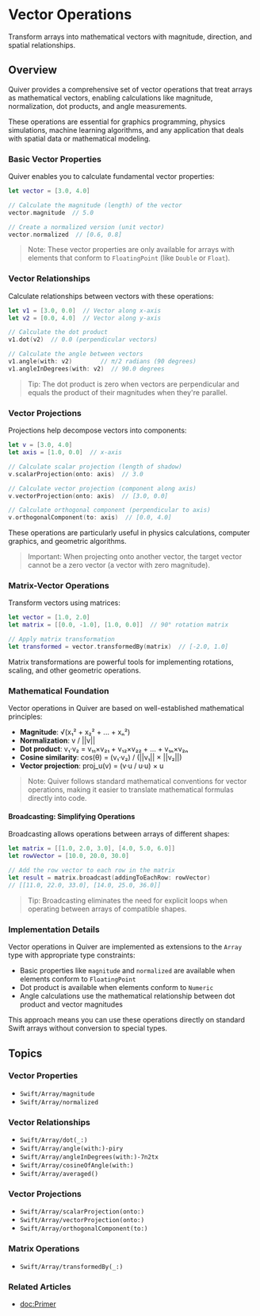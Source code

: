 # Vector Operations

Transform arrays into mathematical vectors with magnitude, direction, and spatial relationships.

## Overview

Quiver provides a comprehensive set of vector operations that treat arrays as mathematical vectors, enabling calculations like magnitude, normalization, dot products, and angle measurements.

These operations are essential for graphics programming, physics simulations, machine learning algorithms, and any application that deals with spatial data or mathematical modeling.

### Basic Vector Properties

Quiver enables you to calculate fundamental vector properties:

```swift
let vector = [3.0, 4.0]

// Calculate the magnitude (length) of the vector
vector.magnitude  // 5.0

// Create a normalized version (unit vector)
vector.normalized  // [0.6, 0.8]
```

> Note: These vector properties are only available for arrays with elements that conform to `FloatingPoint` (like `Double` or `Float`).

### Vector Relationships

Calculate relationships between vectors with these operations:

```swift
let v1 = [3.0, 0.0]  // Vector along x-axis
let v2 = [0.0, 4.0]  // Vector along y-axis

// Calculate the dot product
v1.dot(v2)  // 0.0 (perpendicular vectors)

// Calculate the angle between vectors
v1.angle(with: v2)        // π/2 radians (90 degrees)
v1.angleInDegrees(with: v2)  // 90.0 degrees
```

> Tip: The dot product is zero when vectors are perpendicular and equals the product of their magnitudes when they're parallel.

### Vector Projections

Projections help decompose vectors into components:

```swift
let v = [3.0, 4.0]
let axis = [1.0, 0.0]  // x-axis

// Calculate scalar projection (length of shadow)
v.scalarProjection(onto: axis)  // 3.0

// Calculate vector projection (component along axis)
v.vectorProjection(onto: axis)  // [3.0, 0.0]

// Calculate orthogonal component (perpendicular to axis)
v.orthogonalComponent(to: axis)  // [0.0, 4.0]
```

These operations are particularly useful in physics calculations, computer graphics, and geometric algorithms.

> Important: When projecting onto another vector, the target vector cannot be a zero vector (a vector with zero magnitude).

### Matrix-Vector Operations

Transform vectors using matrices:

```swift
let vector = [1.0, 2.0]
let matrix = [[0.0, -1.0], [1.0, 0.0]]  // 90° rotation matrix

// Apply matrix transformation
let transformed = vector.transformedBy(matrix)  // [-2.0, 1.0]
```

Matrix transformations are powerful tools for implementing rotations, scaling, and other geometric operations.

### Mathematical Foundation

Vector operations in Quiver are based on well-established mathematical principles:

- **Magnitude**: √(x₁² + x₂² + ... + xₙ²)
- **Normalization**: v / ||v||
- **Dot product**: v₁·v₂ = v₁₁×v₂₁ + v₁₂×v₂₂ + ... + v₁ₙ×v₂ₙ
- **Cosine similarity**: cos(θ) = (v₁·v₂) / (||v₁|| × ||v₂||)
- **Vector projection**: proj_u(v) = (v·u / u·u) × u

> Note: Quiver follows standard mathematical conventions for vector operations, making it easier to translate mathematical formulas directly into code.

#### Broadcasting: Simplifying Operations

Broadcasting allows operations between arrays of different shapes:

```swift
let matrix = [[1.0, 2.0, 3.0], [4.0, 5.0, 6.0]]
let rowVector = [10.0, 20.0, 30.0]

// Add the row vector to each row in the matrix
let result = matrix.broadcast(addingToEachRow: rowVector)
// [[11.0, 22.0, 33.0], [14.0, 25.0, 36.0]]
```
> Tip: Broadcasting eliminates the need for explicit loops when operating between arrays of compatible shapes.

### Implementation Details

Vector operations in Quiver are implemented as extensions to the `Array` type with appropriate type constraints:

- Basic properties like `magnitude` and `normalized` are available when elements conform to `FloatingPoint`
- Dot product is available when elements conform to `Numeric`
- Angle calculations use the mathematical relationship between dot product and vector magnitudes

This approach means you can use these operations directly on standard Swift arrays without conversion to special types.

## Topics

### Vector Properties
- ``Swift/Array/magnitude``
- ``Swift/Array/normalized``

### Vector Relationships 
- ``Swift/Array/dot(_:)``
- ``Swift/Array/angle(with:)-piry``
- ``Swift/Array/angleInDegrees(with:)-7n2tx``
- ``Swift/Array/cosineOfAngle(with:)``
- ``Swift/Array/averaged()``

### Vector Projections
- ``Swift/Array/scalarProjection(onto:)``
- ``Swift/Array/vectorProjection(onto:)``
- ``Swift/Array/orthogonalComponent(to:)``

### Matrix Operations
- ``Swift/Array/transformedBy(_:)``

### Related Articles
- <doc:Primer>
